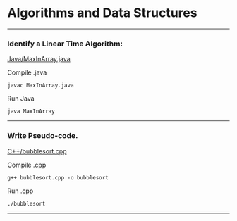 # Algorithms and Data Structures

---

### Identify a Linear Time Algorithm:

[Java/MaxInArray.java](https://github.com/brettjrea/Algorithms/blob/main/Java/MaxInArray.java)

Compile .java 

```
javac MaxInArray.java
```

Run Java 

```
java MaxInArray
```

---

### Write Pseudo-code.

[C++/bubblesort.cpp](https://github.com/brettjrea/Algorithms/blob/main/C%2B%2B/bubblesort.cpp)

Compile .cpp 

```
g++ bubblesort.cpp -o bubblesort
```

Run .cpp 

```
./bubblesort
```

---